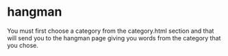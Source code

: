 # hangman
You must first choose a category from the category.html section and that will send you to the hangman page giving you words from the category that you chose.

